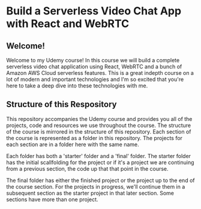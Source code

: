# Build a Serverless Video Chat App with React and WebRTC

## Welcome!

Welcome to my Udemy course! In this course we will build a complete serverless video chat application using React, WebRTC and a bunch of
Amazon AWS Cloud serverless features. This is a great indepth course on a lot of modern and important technologies and I'm so excited
that you're here to take a deep dive into these technologies with me.

## Structure of this Respository

This repository accompanies the Udemy course and provides you all of the projects, code and resources we use throughout the course. The structure of the
course is mirrored in the structure of this repository. Each section of the course is represented as a folder in this repository. The projects for each section are in a folder here with the same name.

Each folder has both a 'starter' folder and a 'final' folder. The starter folder has the initial scallfolding for the project or if it's a project we are continuing from a previous section, the code up that that point in the course.

The final folder has either the finished project or the project up to the end of the course section. For the projects in progress, we'll continue them in a subsequent section as the starter project in that later section. Some sections have more than one project.
